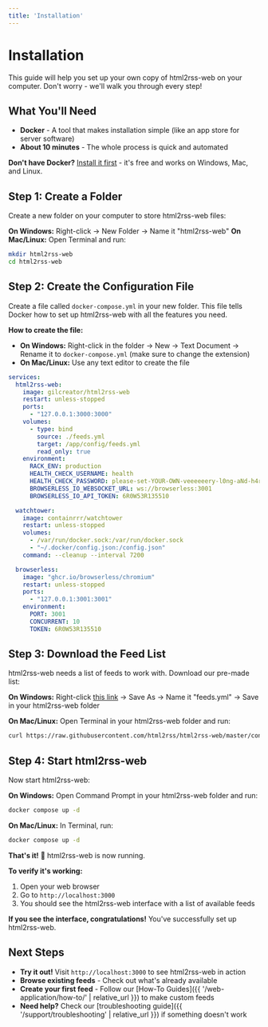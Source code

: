```yaml
---
title: 'Installation'
---
```


# Installation

This guide will help you set up your own copy of html2rss-web on your computer. Don't worry - we'll walk you through every step!

## What You'll Need

- **Docker** - A tool that makes installation simple (like an app store for server software)
- **About 10 minutes** - The whole process is quick and automated

**Don't have Docker?** [Install it first](https://docs.docker.com/get-started/) - it's free and works on Windows, Mac, and Linux.

## Step 1: Create a Folder

Create a new folder on your computer to store html2rss-web files:

**On Windows:** Right-click → New Folder → Name it "html2rss-web"
**On Mac/Linux:** Open Terminal and run:

```bash
mkdir html2rss-web
cd html2rss-web
```

## Step 2: Create the Configuration File

Create a file called `docker-compose.yml` in your new folder. This file tells Docker how to set up html2rss-web with all the features you need.

**How to create the file:**

- **On Windows:** Right-click in the folder → New → Text Document → Rename it to `docker-compose.yml` (make sure to change the extension)
- **On Mac/Linux:** Use any text editor to create the file

```yaml
services:
  html2rss-web:
    image: gilcreator/html2rss-web
    restart: unless-stopped
    ports:
      - "127.0.0.1:3000:3000"
    volumes:
      - type: bind
        source: ./feeds.yml
        target: /app/config/feeds.yml
        read_only: true
    environment:
      RACK_ENV: production
      HEALTH_CHECK_USERNAME: health
      HEALTH_CHECK_PASSWORD: please-set-YOUR-OWN-veeeeeery-l0ng-aNd-h4rd-to-gue55-Passw0rd!
      BROWSERLESS_IO_WEBSOCKET_URL: ws://browserless:3001
      BROWSERLESS_IO_API_TOKEN: 6R0W53R135510

  watchtower:
    image: containrrr/watchtower
    restart: unless-stopped
    volumes:
      - /var/run/docker.sock:/var/run/docker.sock
      - "~/.docker/config.json:/config.json"
    command: --cleanup --interval 7200

  browserless:
    image: "ghcr.io/browserless/chromium"
    restart: unless-stopped
    ports:
      - "127.0.0.1:3001:3001"
    environment:
      PORT: 3001
      CONCURRENT: 10
      TOKEN: 6R0W53R135510
```

## Step 3: Download the Feed List

html2rss-web needs a list of feeds to work with. Download our pre-made list:

**On Windows:** Right-click [this link](https://raw.githubusercontent.com/html2rss/html2rss-web/master/config/feeds.yml) → Save As → Name it "feeds.yml" → Save in your html2rss-web folder

**On Mac/Linux:** Open Terminal in your html2rss-web folder and run:

```bash
curl https://raw.githubusercontent.com/html2rss/html2rss-web/master/config/feeds.yml -o feeds.yml
```

## Step 4: Start html2rss-web

Now start html2rss-web:

**On Windows:** Open Command Prompt in your html2rss-web folder and run:

```cmd
docker compose up -d
```

**On Mac/Linux:** In Terminal, run:

```bash
docker compose up -d
```

**That's it!** 🎉 html2rss-web is now running.

**To verify it's working:**

1. Open your web browser
2. Go to `http://localhost:3000`
3. You should see the html2rss-web interface with a list of available feeds

**If you see the interface, congratulations!** You've successfully set up html2rss-web.

## Next Steps

- **Try it out!** Visit `http://localhost:3000` to see html2rss-web in action
- **Browse existing feeds** - Check out what's already available
- **Create your first feed** - Follow our [How-To Guides]({{ '/web-application/how-to/' | relative_url }}) to make custom feeds
- **Need help?** Check our [troubleshooting guide]({{ '/support/troubleshooting' | relative_url }}) if something doesn't work
